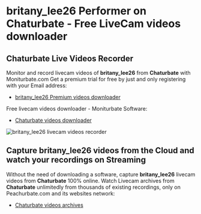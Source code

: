 # britany_lee26 Performer on Chaturbate - Free LiveCam videos downloader

## Chaturbate Live Videos Recorder

Monitor and record livecam videos of **britany_lee26** from **Chaturbate** with Moniturbate.com
Get a premium trial for free by just and only registering with your Email address:
* [britany_lee26 Premium videos downloader](https://moniturbate.com/request-demo-licence-key.html)

Free livecam videos downloader - Moniturbate Software:
* [Chaturbate videos downloader](https://moniturbate.com/moniturbate-download-software.html)

![britany_lee26 livecam videos recorder](https://peachurnet.com/templates/moniturbate-software.png)


## Capture britany_lee26 videos from the Cloud and watch your recordings on Streaming

Without the need of downloading a software, capture **britany_lee26** livecam videos from **Chaturbate** 100% online.
Watch Livecam archives from **Chaturbate** unlimitedly from thousands of existing recordings, only on Peachurbate.com and its websites network:
* [Chaturbate videos archives](https://peachurnet.com/)